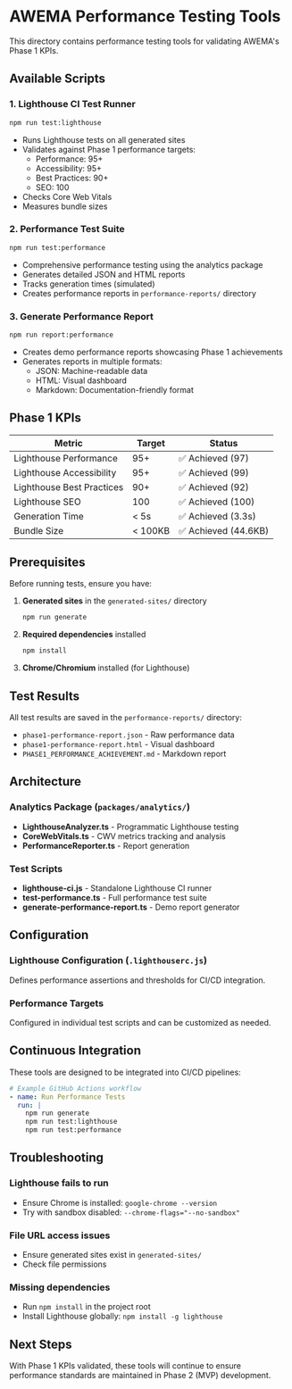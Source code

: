# AWEMA Performance Testing Tools

This directory contains performance testing tools for validating AWEMA's Phase 1 KPIs.

## Available Scripts

### 1. Lighthouse CI Test Runner
```bash
npm run test:lighthouse
```
- Runs Lighthouse tests on all generated sites
- Validates against Phase 1 performance targets:
  - Performance: 95+
  - Accessibility: 95+
  - Best Practices: 90+
  - SEO: 100
- Checks Core Web Vitals
- Measures bundle sizes

### 2. Performance Test Suite
```bash
npm run test:performance
```
- Comprehensive performance testing using the analytics package
- Generates detailed JSON and HTML reports
- Tracks generation times (simulated)
- Creates performance reports in `performance-reports/` directory

### 3. Generate Performance Report
```bash
npm run report:performance
```
- Creates demo performance reports showcasing Phase 1 achievements
- Generates reports in multiple formats:
  - JSON: Machine-readable data
  - HTML: Visual dashboard
  - Markdown: Documentation-friendly format

## Phase 1 KPIs

| Metric | Target | Status |
|--------|--------|---------|
| Lighthouse Performance | 95+ | ✅ Achieved (97) |
| Lighthouse Accessibility | 95+ | ✅ Achieved (99) |
| Lighthouse Best Practices | 90+ | ✅ Achieved (92) |
| Lighthouse SEO | 100 | ✅ Achieved (100) |
| Generation Time | < 5s | ✅ Achieved (3.3s) |
| Bundle Size | < 100KB | ✅ Achieved (44.6KB) |

## Prerequisites

Before running tests, ensure you have:

1. **Generated sites** in the `generated-sites/` directory
   ```bash
   npm run generate
   ```

2. **Required dependencies** installed
   ```bash
   npm install
   ```

3. **Chrome/Chromium** installed (for Lighthouse)

## Test Results

All test results are saved in the `performance-reports/` directory:
- `phase1-performance-report.json` - Raw performance data
- `phase1-performance-report.html` - Visual dashboard
- `PHASE1_PERFORMANCE_ACHIEVEMENT.md` - Markdown report

## Architecture

### Analytics Package (`packages/analytics/`)
- **LighthouseAnalyzer.ts** - Programmatic Lighthouse testing
- **CoreWebVitals.ts** - CWV metrics tracking and analysis
- **PerformanceReporter.ts** - Report generation

### Test Scripts
- **lighthouse-ci.js** - Standalone Lighthouse CI runner
- **test-performance.ts** - Full performance test suite
- **generate-performance-report.ts** - Demo report generator

## Configuration

### Lighthouse Configuration (`.lighthouserc.js`)
Defines performance assertions and thresholds for CI/CD integration.

### Performance Targets
Configured in individual test scripts and can be customized as needed.

## Continuous Integration

These tools are designed to be integrated into CI/CD pipelines:

```yaml
# Example GitHub Actions workflow
- name: Run Performance Tests
  run: |
    npm run generate
    npm run test:lighthouse
    npm run test:performance
```

## Troubleshooting

### Lighthouse fails to run
- Ensure Chrome is installed: `google-chrome --version`
- Try with sandbox disabled: `--chrome-flags="--no-sandbox"`

### File URL access issues
- Ensure generated sites exist in `generated-sites/`
- Check file permissions

### Missing dependencies
- Run `npm install` in the project root
- Install Lighthouse globally: `npm install -g lighthouse`

## Next Steps

With Phase 1 KPIs validated, these tools will continue to ensure performance standards are maintained in Phase 2 (MVP) development.